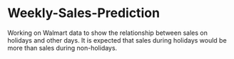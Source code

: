 # Weekly-Sales-Prediction

Working on Walmart data
to show the relationship between sales on
holidays and other days.
It is expected that sales during holidays would
be more than sales during non-holidays.
